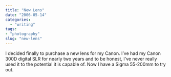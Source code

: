 ```yaml
---
title: "New Lens"
date: "2006-05-14"
categories: 
  - "writing"
tags:
- "photography"
slug: "new-lens"
---
```


I decided finally to purchase a new lens for my Canon. I’ve had my Canon 300D digital SLR for nearly two years and to be honest, I’ve never really used it to the potential it is capable of. Now I have a Sigma 55-200mm to try out.
